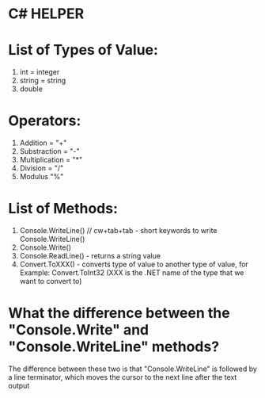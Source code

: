 # C# HELPER

# List of Types of Value:
1. int = integer
2. string = string
3. double

# Operators:
1. Addition = "+"
2. Substraction = "-"
3. Multiplication = "*"
4. Division = "/"
5. Modulus "%"

# List of Methods:
1. Console.WriteLine() // cw+tab+tab - short keywords to write Console.WriteLine()
2. Console.Write()
3. Console.ReadLine() - returns a string value
4. Convert.ToXXX() - converts type of value to another type of value, for Example: Convert.ToInt32 (XXX is the .NET name of the type that we want to convert to)

# What the difference between the "Console.Write" and "Console.WriteLine" methods?
The difference between these two is that "Console.WriteLine" is followed by a line terminator, which moves the cursor to the next line after the text output
